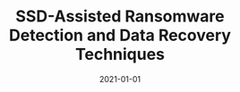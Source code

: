 ---
title: "SSD-Assisted Ransomware Detection and Data Recovery Techniques"
collection: publications
permalink: /publication/2021-01-01-SSD-Assisted-Ransomware-Detection-and-Data-Recovery-Techniques
date: 2021-01-01
venue: 'IEEE Trans. Computers'
paperurl: 'https://doi.org/10.1109/TC.2020.3011214'
citation: ' SungHa Baek,  Youngdon Jung,  David Mohaisen,  Sungjin Lee,  DaeHun Nyang, &quot;SSD-Assisted Ransomware Detection and Data Recovery Techniques.&quot; IEEE Trans. Computers, 2021.'
---